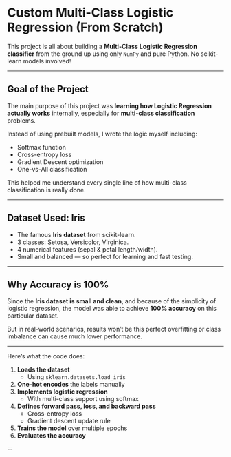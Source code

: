 #  Custom Multi-Class Logistic Regression (From Scratch)

This project is all about building a **Multi-Class Logistic Regression classifier** from the ground up using only `NumPy` and pure Python. No scikit-learn models involved!

---

##  Goal of the Project

The main purpose of this project was **learning how Logistic Regression actually works** internally, especially for **multi-class classification** problems.

Instead of using prebuilt models, I wrote the logic myself including:
- Softmax function
- Cross-entropy loss
- Gradient Descent optimization
- One-vs-All classification

This helped me understand every single line of how multi-class classification is really done.

---

##  Dataset Used: Iris

- The famous **Iris dataset** from scikit-learn.
- 3 classes: Setosa, Versicolor, Virginica.
- 4 numerical features (sepal & petal length/width).
- Small and balanced — so perfect for learning and fast testing.

---

##  Why Accuracy is 100%

Since the **Iris dataset is small and clean**, and because of the simplicity of logistic regression, the model was able to achieve **100% accuracy** on this particular dataset.

But in real-world scenarios, results won’t be this perfect  overfitting or class imbalance can cause much lower performance.

---



Here’s what the code does:

1. **Loads the dataset**
   - Using `sklearn.datasets.load_iris`
2. **One-hot encodes** the labels manually
3. **Implements logistic regression**
   - With multi-class support using softmax
4. **Defines forward pass, loss, and backward pass**
   - Cross-entropy loss
   - Gradient descent update rule
5. **Trains the model** over multiple epochs
6. **Evaluates the accuracy**

--
